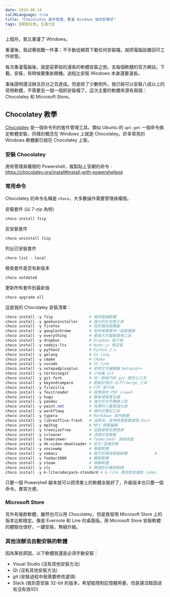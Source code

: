 ```yaml
---
date: 2019-08-14
isCJKLanguage: true
title: "Chocolatey 套件管理，重灌 Windows 後的好幫手"
tags: [開發日常, 生產力]
---
```


上個月，我又重灌了 Windows。

重灌後，我試著挑戰一件事：不手動從網頁下載任何安裝檔，就把電腦設置回可工作狀態。

每次重灌電腦後，就是惡夢般的漫長的軟體安裝之旅。去每個軟體的官方網站，下載，安裝，有時候要重新開機。過程比安裝 Windows 本身還要漫長。

事後證明還沒辦法百分之百達成。但是除了少數例外，我已經可以安裝八成以上的常用軟體，不需要去一個一個抓安裝檔了。這次主要的軟體來源有兩個：Chocolatey 和 Microsoft Store。

## Chocolatey 教學

[Chocolatey][choco] 是一個命令列的套件管理工具。類似 Ubuntu 的 `apt-get` 一個命令搞定軟體安裝，同樣的概念在 Windows 上就是 Chocolatey。許多常見的 Windows 軟體都已經在 Chocolatey 上架。

[choco]: https://chocolatey.org/ "Chocolatey Official Website"

### 安裝 Chocolatey

用有管理員權限的 Powershell，複製貼上官網的命令 :<br/>
<https://chocolatey.org/install#install-with-powershellexe>

### 常用命令

Chocolatey 的命令名稱是 `choco`，大多數操作需要管理員權限。

安裝套件 (以 7-zip 為例)
```
choco install 7zip
```

反安裝套件
```
choco uninstall 7zip
```

列出已安裝套件
```
choco list --local
```

檢查套件是否有新版本
```
choco outdated
```

更新所有套件到最新版
```
choco upgrade all
```

這是我的 Chocolatey 安裝清單：
```powershell
choco install -y 7zip                # 萬用壓縮軟體
choco install -y geekuninstaller     # 強大的反安裝工具
choco install -y firefox             # 我的慣用瀏覽器
choco install -y googlechrome        # 有時候需要另一個瀏覽器
choco install -y everything          # 最強大的檔案搜尋工具
choco install -y dropbox             # Dropbox 客戶端
choco install -y nodejs-lts          # Node.js 穩定版
choco install -y python2             # Python 2.x
choco install -y golang              # Go lang
choco install -y cmake               # CMake
choco install -y vscode              # VS Code
choco install -y notepadplusplus     # 老牌文字編輯器 Notepad++
choco install -y tortoisegit         # 小烏龜 Git
choco install -y git-fork            # 另一款輕巧的 git 圖形化工具
choco install -y beyondcompare       # 超級好用的 diff/merge 工具
choco install -y filezilla           # FTP 客戶端
choco install -y foxitreader         # 我慣用的 PDF viewer
choco install -y hugo                # 靜態博客產生器
choco install -y pandoc              # 強大的文件轉換工具
choco install -y paint.net           # 免費的小畫家強化版
choco install -y workflowy           # 條列式筆記工具
choco install -y typora              # Markdown 寫作軟體
choco install -y libreoffice-fresh   # 沒辦法，有時候還是要處理.docx
choco install -y mp3tag              # MP3 標籤編輯
choco install -y treesizefree        # 追蹤硬碟空間使用
choco install -y ccleaner            # 清理垃圾檔案
choco install -y teamviewer          # Teamviewer 遠端桌面
choco install -y 4k-video-downloader # 影片/音樂抓取
choco install -y xnviewmp            # 看圖軟體
choco install -y nomacs              # 輕巧的開源看圖軟體            # 
choco install -y foobar2000          # 聽歌軟體
choco install -y steam               # 娛樂軟體
choco install -y vlc                 # 開源影片播放軟體
choco install -y k-litecodecpack-standard # k-lite 萬用影音播放 codec
```

只要一個 Powershell 腳本就可以把清單上的軟體全裝好了，升級版本也只要一個命令，異常方便。

### Microsoft Store

另外有幾款軟體，雖然也可以用 Chocolatey，但是我發現 Microsoft Store 上的版本比較穩定。像是 Evernote 和 Line 的桌面版。用 Microsoft Store 安裝軟體的體驗也很好，一鍵安裝，無縫升級。

### 其他沒辦法自動安裝的軟體

因為某些原因，以下軟體我還是必須手動安裝：

- Visual Studio (沒有其他安裝方法)
- Qt (沒有其他安裝方法)
- git (安裝過程中我需要修改選項)
- Slack (我刻意安裝 32-bit 的版本，希望能限制記憶體用量，但是還沒驗證過有沒有效XD)
